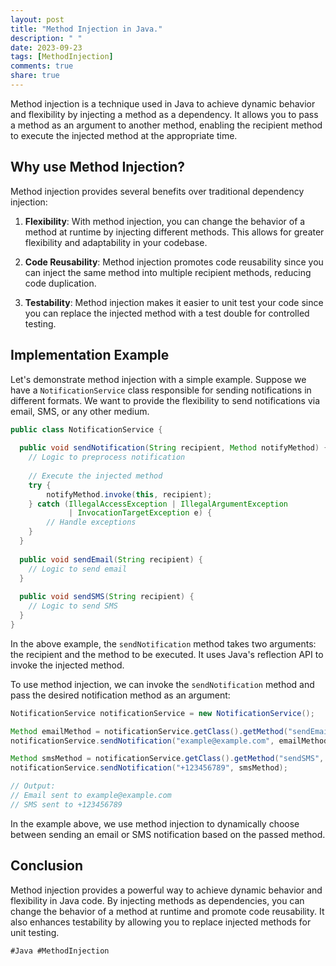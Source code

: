 ```yaml
---
layout: post
title: "Method Injection in Java."
description: " "
date: 2023-09-23
tags: [MethodInjection]
comments: true
share: true
---
```


Method injection is a technique used in Java to achieve dynamic behavior and flexibility by injecting a method as a dependency. It allows you to pass a method as an argument to another method, enabling the recipient method to execute the injected method at the appropriate time.

## Why use Method Injection?

Method injection provides several benefits over traditional dependency injection:

1. **Flexibility**: With method injection, you can change the behavior of a method at runtime by injecting different methods. This allows for greater flexibility and adaptability in your codebase.

2. **Code Reusability**: Method injection promotes code reusability since you can inject the same method into multiple recipient methods, reducing code duplication.

3. **Testability**: Method injection makes it easier to unit test your code since you can replace the injected method with a test double for controlled testing.

## Implementation Example

Let's demonstrate method injection with a simple example. Suppose we have a `NotificationService` class responsible for sending notifications in different formats. We want to provide the flexibility to send notifications via email, SMS, or any other medium.

```java
public class NotificationService {
  
  public void sendNotification(String recipient, Method notifyMethod) {
    // Logic to preprocess notification
    
    // Execute the injected method
    try {
        notifyMethod.invoke(this, recipient);
    } catch (IllegalAccessException | IllegalArgumentException 
             | InvocationTargetException e) {
        // Handle exceptions
    }
  }
  
  public void sendEmail(String recipient) {
    // Logic to send email
  }
  
  public void sendSMS(String recipient) {
    // Logic to send SMS
  }
}
```

In the above example, the `sendNotification` method takes two arguments: the recipient and the method to be executed. It uses Java's reflection API to invoke the injected method.

To use method injection, we can invoke the `sendNotification` method and pass the desired notification method as an argument:

```java
NotificationService notificationService = new NotificationService();

Method emailMethod = notificationService.getClass().getMethod("sendEmail", String.class);
notificationService.sendNotification("example@example.com", emailMethod);

Method smsMethod = notificationService.getClass().getMethod("sendSMS", String.class);
notificationService.sendNotification("+123456789", smsMethod);

// Output: 
// Email sent to example@example.com
// SMS sent to +123456789
```

In the example above, we use method injection to dynamically choose between sending an email or SMS notification based on the passed method.

## Conclusion

Method injection provides a powerful way to achieve dynamic behavior and flexibility in Java code. By injecting methods as dependencies, you can change the behavior of a method at runtime and promote code reusability. It also enhances testability by allowing you to replace injected methods for unit testing.

`#Java #MethodInjection`